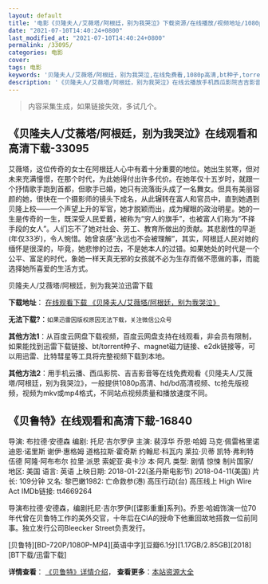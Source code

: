 ```yaml
---
layout: default
title: '电影《贝隆夫人/艾薇塔/阿根廷，别为我哭泣》下载资源/在线播放/视频地址/1080p/高清/蓝光'
date: "2021-07-10T14:40:24+0800"
last_modified_at: "2021-07-10T14:40:24+0800"
permalink: /33095/
categories: 电影
cover:
tags: 电影
keywords: '贝隆夫人/艾薇塔/阿根廷，别为我哭泣,在线免费看,1080p高清,bt种子,torrent,百度云盘,magnet,磁力链,迅雷下载资源'
description: '《贝隆夫人/艾薇塔/阿根廷，别为我哭泣》在线云播放手机西瓜影院吉吉影音免费看，1080p高清bd/hd未删减完整版和tc抢先枪版，mkv/mp4格式，附带bt/torrent种子、magnet/磁力链、百度云盘、网盘资源迅雷下载链接'
---
```


>内容采集生成，如果链接失效，多试几个。


## 《贝隆夫人/艾薇塔/阿根廷，别为我哭泣》在线观看和高清下载-33095

艾薇塔，这位传奇的女士在阿根廷人心中有着十分重要的地位。她出生贫寒，但对未来充满憧憬，在那个时代，为此她得付出许多代价。在她年仅十五岁时，就跟一个抒情歌手跑到首都，但歌手已婚，她只有流落街头成了一名舞女。但具有美丽容颜的她，很快在一个摄影师的镜头下成名，从此辗转在富人和官员中，直到她遇到贝隆上校——一个声望上升的军官，她才脱颖而出，成为耀眼的政治明星。她的一生是传奇的一生，既深受人民爱戴，被称为&ldquo;穷人的旗手&rdquo;，也被富人们称为“不择手段的女人&rdquo;。人们忘不了她对社会、劳工、教育所做出的贡献。其悲剧性的早逝(年仅33岁)，令人惋惜。她曾哀感&ldquo;永远也不会被理解”，其实，阿根廷人民对她的缅怀是很深的，毕竟，她悲惨的过去，不是她本人的过错。如果她处的时代是一个公平、富足的时代，象她一样天真无邪的女孩就不必为生存而做不愿做的事，而能选择她所喜爱的生活方式。


贝隆夫人/艾薇塔/阿根廷，别为我哭泣迅雷下载

**下载地址**： [在线观看下载 《贝隆夫人/艾薇塔/阿根廷，别为我哭泣》](https://www.993dy.com//vod-detail-id-15692.html) 


**无法下载?**：`如果迅雷因版权原因无法下载，关注微信公众号 `

**其他方法1**：从百度云网盘下载视频，百度云网盘支持在线观看，非会员有限制，如果能找到迅雷下载链接、bt/torrent种子、magnet磁力链接、e2dk链接等，可以用迅雷、比特彗星等工具将完整视频下载到本地。

**其他方法2**：用手机云播、西瓜影院、吉吉影音等在线免费观看《贝隆夫人/艾薇塔/阿根廷，别为我哭泣》，一般提供1080p高清、hd/bd高清视频、tc抢先版视频，视频为mkv或mp4格式，不同站点视频质量和播放速度不同。


## 《贝鲁特》在线观看和高清下载-16840

导演: 布拉德·安德森 编剧: 托尼·吉尔罗伊 主演: 裴淳华 乔恩·哈姆 马克·佩雷格里诺 迪恩·诺里斯 谢伊·惠格姆 道格拉斯·霍奇斯 约翰尼·科瓦内 莱拉·贝蒂 凯特·弗利特伍德 阿隆·阿布布尔 拉里·派恩 索妮亚·奥卡沙 本·阿凡 类型: 剧情 惊悚 制片国家/地区: 美国 语言: 英语 上映日期: 2018-01-22(圣丹斯电影节) 2018-04-11(美国) 片长: 109分钟 又名: 黎巴嫩1982: 亡命救参(港) 高压行动(台) 高压线上 High Wire Act IMDb链接: tt4669264

导演布拉德·安德森，编剧托尼·吉尔罗伊([谍影重重]系列)。乔恩·哈姆饰演一位70年代曾在贝鲁特工作的美外交官，十年后在CIA的授命下他重回故地搭救一位前同事。独立发行公司Bleecker Street负责发行。


[贝鲁特][BD-720P/1080P-MP4][英语中字][豆瓣6.1分][1.17GB/2.85GB][2018][BT下载/迅雷下载]

**详情查看**： [《贝鲁特》详情介绍](/movie/16840/)， **查看更多**：[本站资源大全](/movie/t/all/)

